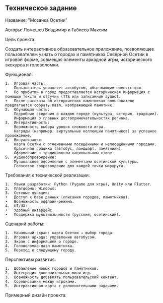 ## Техническое задание
Название: "Мозаика Осетии"

Авторы:  Лемешев Владимир и Габисов Максим

Цель проекта:

Создать интерактивное образовательное приложение, позволяющее пользователям узнать о городах и памятниках Северной Осетии в игровой форме, совмещая элементы аркадной игры, исторического экскурса и головоломки.

Функционал:

	1.	Игровая часть:
	-	Пользователь управляет автобусом, объезжающим препятствия.
	*	По прибытии в город предоставляется историческая информация с помощью текста и озвучки (TTS или записанные аудио).
	+	После рассказа об исторических памятниках пользователю предлагается собрать пазл, изображающий памятник.
	2.	Обучающая часть:
		Подробные сведения о каждом городе (культура, история, традиции).
		Информация о главных достопримечательностях региона.
	3.	Интерактивность:
		Возможность выбора уровня сложности игры.
		Награды (например, виртуальные коллекции памятников) за успешное прохождение.
	4.	Визуализация:
		Карта Осетии с отмеченными посещёнными и непосещёнными городами.
		Красочная графика (автобус, ландшафт, памятники).
		Оформление в традиционном национальном стиле.
	5.	Аудиосопровождение:
		Музыкальное оформление с элементами осетинской культуры.
		Голосовое сопровождение для каждой точки маршрута.

Требования к технической реализации:

	1.	Языки разработки: Python (Pygame для игры), Unity или Flutter.
	2.	Платформы: Windows.
	3.	Сетевые функции:
	•	Доступ к базе данных (описания городов, памятников).
	•	Возможность оффлайн-режима.
	4.	UI/UX:
	•	Удобный интерфейс.
	•	Поддержка мультиязычности (русский, осетинский).

Сценарий работы:

	1.	Начальный экран: карта Осетии → выбор города.
	2.	Игровая аркада: управление автобусом.
	3.	Экран с информацией о городе.
	4.	Головоломка-пазл памятника.
	5.	Переход к следующему городу.



Перспективы развития:

	1.	Добавление новых городов и памятников.
	2.	Интеграция дополнительных мини-игр.
	3.	Возможность добавлять пользовательский контент.
	4.	Соревнования между игроками.
	5.	Интерактивная карта с дополнительными задачами.

Примерный дизайн проекта:

 ![]()
  
